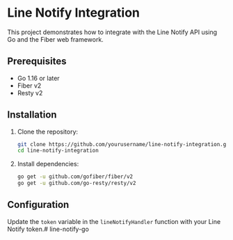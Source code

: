 # Line Notify Integration

This project demonstrates how to integrate with the Line Notify API using Go and the Fiber web framework.

## Prerequisites

- Go 1.16 or later
- Fiber v2
- Resty v2

## Installation

1. Clone the repository:

    ```sh
    git clone https://github.com/yourusername/line-notify-integration.git
    cd line-notify-integration
    ```

2. Install dependencies:

    ```sh
    go get -u github.com/gofiber/fiber/v2
    go get -u github.com/go-resty/resty/v2
    ```

## Configuration

Update the `token` variable in the `lineNotifyHandler` function with your Line Notify token.# line-notify-go
